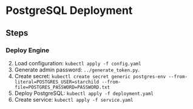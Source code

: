 # PostgreSQL Deployment

## Steps
### Deploy Engine
2. Load configuration: `kubectl apply -f config.yaml`
3. Generate admin password: `../generate_token.py`.
4. Create secret: `kubectl create secret generic postgres-env --from-literal=POSTGRES_USER=starchild --from-file=POSTGRES_PASSWORD=PASSWORD.txt`
5. Deploy PostgreSQL: `kubectl apply -f deployment.yaml`
6. Create service: `kubectl apply -f service.yaml`
